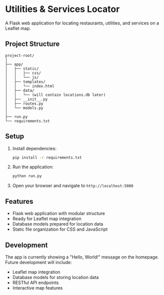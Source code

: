 # Utilities & Services Locator

A Flask web application for locating restaurants, utilities, and services on a Leaflet map.

## Project Structure

```
project-root/
│
├── app/
│   ├── static/
│   │   ├── css/
│   │   └── js/
│   ├── templates/
│   │   └── index.html
│   ├── data/
│   │   └── (will contain locations.db later)
│   ├── __init__.py
│   ├── routes.py
│   └── models.py
│
├── run.py
└── requirements.txt
```

## Setup

1. Install dependencies:
   ```bash
   pip install -r requirements.txt
   ```

2. Run the application:
   ```bash
   python run.py
   ```

3. Open your browser and navigate to `http://localhost:5000`

## Features

- Flask web application with modular structure
- Ready for Leaflet map integration
- Database models prepared for location data
- Static file organization for CSS and JavaScript

## Development

The app is currently showing a "Hello, World!" message on the homepage. Future development will include:

- Leaflet map integration
- Database models for storing location data
- RESTful API endpoints
- Interactive map features 